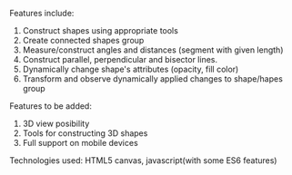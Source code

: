 Features include:
1. Construct shapes using appropriate tools
2. Create connected shapes group
3. Measure/construct angles and distances (segment with given length)
4. Construct parallel, perpendicular and bisector lines.
5. Dynamically change shape's attributes (opacity, fill color)
6. Transform and observe dynamically applied changes to shape/hapes group


Features to be added:
1. 3D view posibility
2. Tools for constructing 3D shapes
3. Full support on mobile devices


Technologies used:
HTML5 canvas, javascript(with some ES6 features)